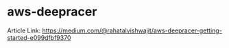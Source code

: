 # aws-deepracer
Article Link: https://medium.com/@rahatalvishwajit/aws-deepracer-getting-started-e099dfbf9370
